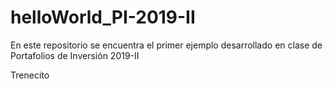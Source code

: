 # helloWorld_PI-2019-II
En este repositorio se encuentra el primer ejemplo desarrollado en clase de Portafolios de Inversión 2019-II

Trenecito
